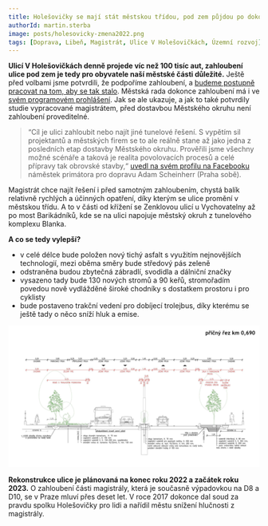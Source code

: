 ```yaml
---
title: Holešovičky se mají stát městskou třídou, pod zem půjdou po dokončení městského okruhu
authorId: martin.sterba
image: posts/holesovicky-zmena2022.png
tags: [Doprava, Libeň, Magistrát, Ulice V Holešovičkách, Územní rozvoj]
---
```


**Ulicí V Holešovičkách denně projede víc než 100 tisíc aut, zahloubení ulice pod zem je tedy pro obyvatele naší městské části důležité.** Ještě před volbami jsme potvrdili, že podpoříme zahloubení, a [budeme postupně pracovat na tom, aby se tak stalo](https://praha8.pirati.cz/aktuality/podporujeme-zahloubeni-holesovicek.html). Městská rada dokonce zahloubení má i ve [svém programovém prohlášení](https://www.praha.eu/file/2892031/programove_prohlaseni.pdf). Jak se ale ukazuje, a jak to také potvrdily studie vypracované magistrátem, před dostavbou Městského okruhu není zahloubení proveditelné. 

>“Cíl je ulici zahloubit nebo najít jiné tunelové řešení. S vypětím sil projektantů a městských firem se to ale reálně stane až jako jedna z posledních etap dostavby Městského okruhu. Prověřili jsme všechny možné scénáře a taková je realita povolovacích procesů a celé přípravy tak obrovské stavby,“ [uvedl na svém profilu na Facebooku](https://www.facebook.com/adam.praha.sobe/photos/a.187702201827814/854133905184637/) náměstek primátora pro dopravu Adam Scheinherr (Praha sobě). 

Magistrát chce najít řešení i před samotným zahloubením, chystá balík relativně rychlých a účinných opatření, díky kterým se ulice promění v městskou třídu. A to v části od křížení se Zenklovou ulicí u Vychovatelny až po most Barikádníků, kde se na ulici napojuje městský okruh z tunelového komplexu Blanka. 

**A co se tedy vylepší?**
- v celé délce bude položen nový tichý asfalt s využitím nejnovějších technologií, mezi oběma směry bude středový pás zeleně
- odstraněna budou zbytečná zábradlí, svodidla a dálniční značky 
- vysazeno tady bude 130 nových stromů a 90 keřů, stromořadím povedou nově vydlážděné široké chodníky s dostatkem prostoru i pro cyklisty  
- bude postaveno trakční vedení pro dobíjecí trolejbus, díky kterému se ještě tady o něco sníží hluk a emise. 

![Holešovičky - průřez](/assets/img/posts/holesovicky-zmena2022-prurez.jpg)

**Rekonstrukce ulice je plánovaná na konec roku 2022 a začátek roku 2023.** O zahloubení části magistrály, která je současně výpadovkou na D8 a D10, se v Praze mluví přes deset let. V roce 2017 dokonce dal soud za pravdu spolku Holešovičky pro lidi a nařídil městu snížení hlučnosti z magistrály.
